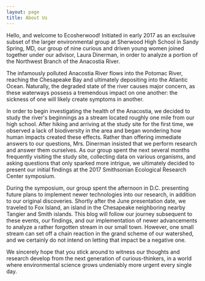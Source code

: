 ```yaml
---
layout: page
title: About Us
---
```


Hello, and welcome to Ecosherwood! Initiated in early 2017 as an exclsuive subset of the larger environmental group at Sherwood High School in Sandy Spring, MD, our group of nine curious and driven young women joined together under our advisor, Laura Dinerman, in order to analyze a portion of the Northwest Branch of the Anacostia River.

The infamously polluted Anacostia River flows into the Potomac River, reaching the Chesapeake Bay and ultimately depositing into the Atlantic Ocean. Naturally, the degraded state of the river causes major concern, as these waterways possess a tremendous impact on one another: the sickness of one will likely create symptoms in another. 

In order to begin investigating the health of the Anacostia, we decided to study the river's beginnings as a stream located roughly one mile from our high school. After hiking and arriving at the study site for the first time, we observed a lack of biodiversity in the area and began wondering how human impacts created these effects. Rather than offering immediate answers to our questions, Mrs. Dinerman insisted that we perform research and answer them ourselves. As our group spent the next several months frequently visiting the study site, collecting data on various organisms, and asking questions that only sparked more intrigue, we ultimately decided to present our initial findings at the 2017 Smithsonian Ecological Research Center symposium.

During the symposium, our group spent the afternoon in D.C. presenting future plans to implement newer technologies into our research, in addition to our original discoveries. Shortly after the June presentation date, we traveled to Fox Island, an island in the Chesapeake neighboring nearby Tangier and Smith islands. This blog will follow our journey subsequent to these events, our findings, and our implementation of newer advancements to analyze a rather forgotten stream in our small town. However, one small stream can set off a chain reaction in the grand scheme of our watershed, and we certainly do not intend on letting that impact be a negative one.

We sincerely hope that you stick around to witness our thoughts and research develop from the next generation of curious-thinkers, in a world where environmental science grows undeniably more urgent every single day.
